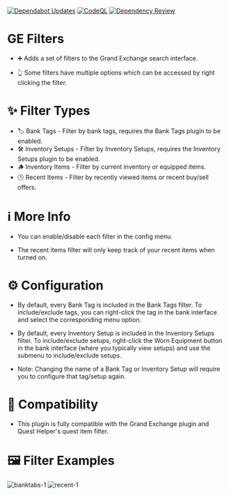[![Dependabot Updates](https://github.com/salverrs/GE-Filters/actions/workflows/dependabot/dependabot-updates/badge.svg)](https://github.com/salverrs/GE-Filters/actions/workflows/dependabot/dependabot-updates)
[![CodeQL](https://github.com/salverrs/GE-Filters/actions/workflows/codeql.yml/badge.svg)](https://github.com/salverrs/GE-Filters/actions/workflows/codeql.yml)
[![Dependency Review](https://github.com/salverrs/GE-Filters/actions/workflows/dependency-review.yml/badge.svg)](https://github.com/salverrs/GE-Filters/actions/workflows/dependency-review.yml)

# GE Filters

* ➕ Adds a set of filters to the Grand Exchange search interface. 

* 👆 Some filters have multiple options which can be accessed by right clicking the filter.

# **✨ Filter Types**
* 🏷️ Bank Tags - Filter by bank tags, requires the Bank Tags plugin to be enabled.
* 🛠️ Inventory Setups - Filter by Inventory Setups, requires the Inventory Setups plugin to be enabled.
* 🪵 Inventory Items - Filter by current inventory or equipped items.
* 🕒 Recent Items - Filter by recently viewed items or recent buy/sell offers.

# **ℹ️ More Info**

* You can enable/disable each filter in the config menu.

* The recent items filter will only keep track of your recent items when turned on.

# **⚙️ Configuration**

* By default, every Bank Tag is included in the Bank Tags filter. To include/exclude tags, you can right-click the tag in the bank interface and select the corresponding menu option.

* By default, every Inventory Setup is included in the Inventory Setups filter. To include/exclude setups, right-click the Worn Equipment button in the bank interface (where you typically view setups) and use the submenu to include/exclude setups.

* Note: Changing the name of a Bank Tag or Inventory Setup will require you to configure that tag/setup again.


# **🔄 Compatibility**

* This plugin is fully compatible with the Grand Exchange plugin and Quest Helper's quest item filter.

# **🖼️ Filter Examples**

![banktabs-1](https://user-images.githubusercontent.com/109300410/184133374-8732ec19-32f6-4728-9250-f91186807a02.png)
![recent-1](https://user-images.githubusercontent.com/109300410/184133386-bf413f86-f4fe-499d-8f1d-bf1f45c1781a.png)
